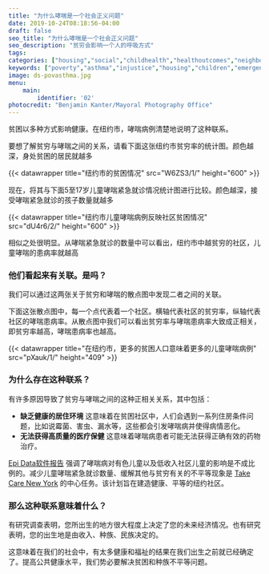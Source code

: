 ```yaml
---
title: "为什么哮喘是一个社会正义问题"
date: 2019-10-24T08:18:56-04:00
draft: false
seo_title: "为什么哮喘是一个社会正义问题"
seo_description: "贫穷会影响一个人的呼吸方式"
tags:
categories: ["housing","social","childhealth","healthoutcomes","neighborhoods"]
keywords: ["poverty","asthma","injustice","housing","children","emergency department visits","ed visits","emergency room","social determinants","kids"]
image: ds-povasthma.jpg
menu:
    main:
        identifier: '02'
photocredit: "Benjamin Kanter/Mayoral Photography Office"
---
```


贫困以多种方式影响健康。在纽约市，哮喘病例清楚地说明了这种联系。

要想了解贫穷与哮喘之间的关系，请看下面这张纽约市贫穷率的统计图。颜色越深，身处贫困的居民就越多

{{< datawrapper title="纽约市的贫困情况" src="W6ZS3/1/" height="600" >}}

现在，将其与下面5至17岁儿童哮喘紧急就诊情况统计图进行比较。颜色越深，接受哮喘紧急就诊的孩子数量就越多

{{< datawrapper title="纽约市儿童哮喘病例反映社区贫困情况" src="dU4r6/2/" height="600" >}}

相似之处很明显。从哮喘紧急就诊的数量中可以看出，纽约市中越贫穷的社区，儿童哮喘的患病率就越高

### 他们看起来有关联。是吗？
我们可以通过这两张关于贫穷和哮喘的散点图中发现二者之间的关联。

下面这张散点图中，每一个点代表着一个社区。横轴代表社区的贫穷率，纵轴代表社区的哮喘患病率。从散点图中我们可以看出贫穷率与哮喘患病率大致成正相关，即贫穷率越高，哮喘患病率也越高。

{{< datawrapper title="在纽约市，更多的贫困人口意味着更多的儿童哮喘病例" src="pXauk/1/" height="409" >}}

### 为什么存在这种联系？
有许多原因导致了贫穷与哮喘之间的这种正相关关系，其中包括：
- **缺乏健康的居住环境** 这意味着在贫困社区中，人们会遇到一系列住房条件问题，比如说霉菌、害虫、漏水等，这些都会引发哮喘病并使得病情恶化。
- **无法获得高质量的医疗保健** 这意味着哮喘病患者可能无法获得正确有效的药物治疗。

[Epi Data软件报告](https://www1.nyc.gov/assets/doh/downloads/pdf/epi/databrief90.pdf) 强调了哮喘病对有色儿童以及低收入社区儿童的影响是不成比例的。减少儿童哮喘紧急就诊数量、缓解其他与贫穷有关的不平等现象是 [Take Care New York](https://www1.nyc.gov/assets/doh/downloads/pdf/tcny/tcny-2020.pdf) 的中心任务。该计划旨在建造健康、平等的纽约社区。

### 那么这种联系意味着什么？
有研究调查表明，您所出生的地方很大程度上决定了您的未来经济情况。也有研究表明，您的出生地是由收入、种族、民族决定的。

这意味着在我们的社会中，有太多健康和福祉的结果在我们出生之前就已经确定了。提高公共健康水平，我们势必要解决贫困和种族不平等问题。



